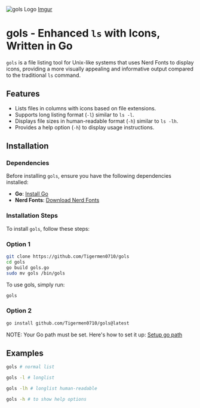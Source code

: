 ![gols Logo](https://github.com/Tigermen0710/gols/assets/139358448/0fb308e6-df80-4cb5-840b-1221ff0b4478)
[Imgur](https://imgur.com/aAPPN5F)

# gols - Enhanced `ls` with Icons, Written in Go

`gols` is a file listing tool for Unix-like systems that uses Nerd Fonts 
to display icons, providing a more visually appealing and informative output 
compared to the traditional `ls` command.

## Features

- Lists files in columns with icons based on file extensions.
- Supports long listing format (`-l`) similar to `ls -l`.
- Displays file sizes in human-readable format (`-h`) similar to `ls -lh`.
- Provides a help option (`-h`) to display usage instructions.


## Installation

### Dependencies

Before installing `gols`, ensure you have the following dependencies installed:

- **Go**: [Install Go](https://go.dev/doc/install)
- **Nerd Fonts**: [Download Nerd Fonts](https://www.nerdfonts.com/font-downloads)

### Installation Steps

To install `gols`, follow these steps:

### Option 1
```bash
git clone https://github.com/Tigermen0710/gols
cd gols
go build gols.go
sudo mv gols /bin/gols
```
To use gols, simply run:
```bash
gols
```
### Option 2
```bash
go install github.com/Tigermen0710/gols@latest
```
NOTE: Your Go path must be set. Here's how to set it up: [Setup go path](https://go.dev/wiki/SettingGOPATH)

## Examples

```bash 
gols # normal list
```
```bash 
gols -l # longlist 
```
```bash 
gols -lh # longlist human-readable
```
```bash
gols -h # to show help options
```
